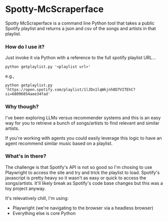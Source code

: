 # Spotty-McScraperface

Spotty McScraperface is a command line Python tool that takes a public Spotify playlist and returns a json and csv of the songs and artists in that playlist.

### How do I use it?

Just invoke it via Python with a reference to the full spotify playlist URL... 

`python getplaylist.py '<playlist url>'`

e.g., 

`python getplaylist.py 'https://open.spotify.com/playlist/1lJDx1lqWkjnh8D7VITEhC?si=68096054aee34fad'`

### Why though?

I've been exploring LLMs versus recommender systems and this is an easy way for you to retrieve a bunch of songs/artists to find relevant and similar artists. 

If you're working with agents you could easily leverage this logic to have an agent recommend similar music based on a playlist. 

### What's in there?
The challenge is that Spotify's API is not so good so I'm chosing to use Playwright to access the site and try and trick the playlist to load. Spotify's javascript is pretty heavy so it wasn't as easy or quick to access the songs/artists. It'll likely break as Spotify's code base changes but this was a toy project anyway.

It's relevatively chill, I'm using:
* Playwright (we're navigating to the browser via a headless browser)
* Everything else is core Python

